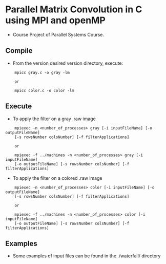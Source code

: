 # Parallel Matrix Convolution in C using MPI and openMP

- Course Project of Parallel  Systems Course.

## Compile

- From the version desired version directory, execute:
```
    mpicc gray.c -o gray -lm

    or

    mpicc color.c -o color -lm
```

## Execute

- To apply the filter on a gray .raw image
```
    mpiexec -n <number_of_processes> gray [-i inputFileName] [-o outputFileName]
    [-s rowsNumber colsNumber] [-f filterApplications]

    or

    mpiexec -f ../machines -n <number_of_processes> gray [-i inputFileName]
    [-o outputFileName] [-s rowsNumber colsNumber] [-f filterApplications]
```

- To apply the filter on a colored .raw image
```
    mpiexec -n <number_of_processes> color [-i inputFileName] [-o outputFileName]
    [-s rowsNumber colsNumber] [-f filterApplications]

    or

    mpiexec -f ../machines -n <number_of_processes> color [-i inputFileName]
    [-o outputFileName] [-s rowsNumber colsNumber] [-f filterApplications]
```

## Examples

- Some examples of input files can be found in the ./waterfall/ directory

